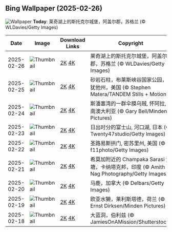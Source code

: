 
  ## Bing Wallpaper (2025-02-26)
  ![Wallpaper](https://cn.bing.com/th?id=OHR.ArgyllStalker_ZH-CN0970395078_UHD.jpg&w=1024) **Today**: 莱奇湖上的斯托克尔城堡，阿盖尔郡，苏格兰 (© WLDavies/Getty Images)
  


  | Date       | Image      | Download Links    | Copyright    |
  |------------|------------|-------------------|--------------|
  | 2025-02-26 | ![Thumbnail](https://cn.bing.com/th?id=OHR.ArgyllStalker_ZH-CN0970395078_UHD.jpg&w=384&h=216) | [2K](https://cn.bing.com/th?id=OHR.ArgyllStalker_ZH-CN0970395078_UHD.jpg&w=2560&h=1440) [4K](https://cn.bing.com/th?id=OHR.ArgyllStalker_ZH-CN0970395078_UHD.jpg&w=3840&h=2160) | 莱奇湖上的斯托克尔城堡，阿盖尔郡，苏格兰 (© WLDavies/Getty Images) |
  | 2025-02-25 | ![Thumbnail](https://cn.bing.com/th?id=OHR.BryceHoodoos_ZH-CN0817211446_UHD.jpg&w=384&h=216) | [2K](https://cn.bing.com/th?id=OHR.BryceHoodoos_ZH-CN0817211446_UHD.jpg&w=2560&h=1440) [4K](https://cn.bing.com/th?id=OHR.BryceHoodoos_ZH-CN0817211446_UHD.jpg&w=3840&h=2160) | 砂岩石柱，布莱斯峡谷国家公园，犹他州，美国 (© Stephen Matera/TANDEM Stills + Motion) |
  | 2025-02-24 | ![Thumbnail](https://cn.bing.com/th?id=OHR.GiantCuttlefish_ZH-CN0670915878_UHD.jpg&w=384&h=216) | [2K](https://cn.bing.com/th?id=OHR.GiantCuttlefish_ZH-CN0670915878_UHD.jpg&w=2560&h=1440) [4K](https://cn.bing.com/th?id=OHR.GiantCuttlefish_ZH-CN0670915878_UHD.jpg&w=3840&h=2160) | 斯潘塞湾的一群伞膜乌贼, 怀阿拉,南澳大利亚 (© Gary Bell/Minden Pictures) |
  | 2025-02-23 | ![Thumbnail](https://cn.bing.com/th?id=OHR.MtFujiSunrise_ZH-CN0567499176_UHD.jpg&w=384&h=216) | [2K](https://cn.bing.com/th?id=OHR.MtFujiSunrise_ZH-CN0567499176_UHD.jpg&w=2560&h=1440) [4K](https://cn.bing.com/th?id=OHR.MtFujiSunrise_ZH-CN0567499176_UHD.jpg&w=3840&h=2160) | 日出时分的富士山, 河口湖, 日本 (© Twenty47studio/Getty Images) |
  | 2025-02-22 | ![Thumbnail](https://cn.bing.com/th?id=OHR.StLouisArch_ZH-CN0442955735_UHD.jpg&w=384&h=216) | [2K](https://cn.bing.com/th?id=OHR.StLouisArch_ZH-CN0442955735_UHD.jpg&w=2560&h=1440) [4K](https://cn.bing.com/th?id=OHR.StLouisArch_ZH-CN0442955735_UHD.jpg&w=3840&h=2160) | 圣路易斯拱门, 密苏里州, 美国 (© f11photo/Getty Images) |
  | 2025-02-21 | ![Thumbnail](https://cn.bing.com/th?id=OHR.ChampakaSarasi_ZH-CN0254940579_UHD.jpg&w=384&h=216) | [2K](https://cn.bing.com/th?id=OHR.ChampakaSarasi_ZH-CN0254940579_UHD.jpg&w=2560&h=1440) [4K](https://cn.bing.com/th?id=OHR.ChampakaSarasi_ZH-CN0254940579_UHD.jpg&w=3840&h=2160) | 希莫加附近的 Champaka Sarasi 池塘，卡纳塔克邦，印度 (© Amith Nag Photography/Getty Images) |
  | 2025-02-20 | ![Thumbnail](https://cn.bing.com/th?id=OHR.CanadaDeer_ZH-CN0631345798_UHD.jpg&w=384&h=216) | [2K](https://cn.bing.com/th?id=OHR.CanadaDeer_ZH-CN0631345798_UHD.jpg&w=2560&h=1440) [4K](https://cn.bing.com/th?id=OHR.CanadaDeer_ZH-CN0631345798_UHD.jpg&w=3840&h=2160) | 马鹿，加拿大 (© Delbars/Getty Images) |
  | 2025-02-19 | ![Thumbnail](https://cn.bing.com/th?id=OHR.IceHoleOtter_ZH-CN0106321041_UHD.jpg&w=384&h=216) | [2K](https://cn.bing.com/th?id=OHR.IceHoleOtter_ZH-CN0106321041_UHD.jpg&w=2560&h=1440) [4K](https://cn.bing.com/th?id=OHR.IceHoleOtter_ZH-CN0106321041_UHD.jpg&w=3840&h=2160) | 欧亚水獭，莱利斯塔德，荷兰 (© Ernst Dirksen/Minden Pictures) |
  | 2025-02-18 | ![Thumbnail](https://cn.bing.com/th?id=OHR.BlueBelize_ZH-CN9875040666_UHD.jpg&w=384&h=216) | [2K](https://cn.bing.com/th?id=OHR.BlueBelize_ZH-CN9875040666_UHD.jpg&w=2560&h=1440) [4K](https://cn.bing.com/th?id=OHR.BlueBelize_ZH-CN9875040666_UHD.jpg&w=3840&h=2160) | 大蓝洞，伯利兹 (© JamiesOnAMission/Shutterstock) |